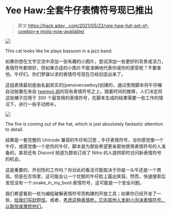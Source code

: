 # Yee Haw:全套牛仔表情符号现已推出

> 原文:[https://hack aday . com/2021/05/22/yee-haw-full-set-of-cowboy-e mojis-now-available/](https://hackaday.com/2021/05/22/yee-haw-full-set-of-cowboy-emojis-now-available/)

![](../Images/ae568c52ef7cebe4beb6c2ce21889c5e.png)

This cat looks like he plays bassoon in a jazz band.

如果你想在文字交流中添加一张有趣的小图片，尝试添加一些更好的背景或活力，表情符号都很好，但如果合适的小图片不能准确地代表你或你的感受呢？不要害怕，牛仔们，你们梦寐以求的表情符号现在已经创造出来了。

这组表情最初是由名副其实的[pensivecowboy]创建的，通过使用脚本将牛仔帽自动放置在来自 [twemoji 组](https://github.com/twitter/twemoji)的现有表情符号之上。随着时间的推移，人们决定将这些帽子应用于 300 个最常用的表情符号，在脚本生成的结果需要一些工作的情况下，进行一些手动修补。

![](../Images/195c224cfca6ae886b02fa5bf6d95869.png)

The fire is coming out of the hat, which is just absolutely fantastic attention to detail.

结果是一套完整的 Unicode 兼容的牛仔和沉思 _ 牛仔表情符号，当你感觉像一个牛仔，或感觉像一个悲伤的牛仔。脚本是为那些希望更亲密地使用表情符号的人准备的，甚至还有 Discord 频道为那些订阅了 Nitro 的人提供即时访问新表情符号的机会。

这是重要的、开创性的工作吗？你对此的看法可能取决于你是一头牛还是一个男孩。但是在农场里，这可能会让一个忧郁的牛仔脸上露出笑容。然而，快速搜索后发现没有一个:snake_in_my_boot:表情符号，这可能是一个安全问题。

我们希望看到一些为编程破解表情符号而构建的开放工具；如果你已经开发了一些，[给我们写封短信](http://hackaday.com/submit-a-tip)。或者，[考虑这种表情枪，它向其他人发射小泡沫表情符号，以取悦或激怒他们](https://hackaday.com/tag/emoji/)。